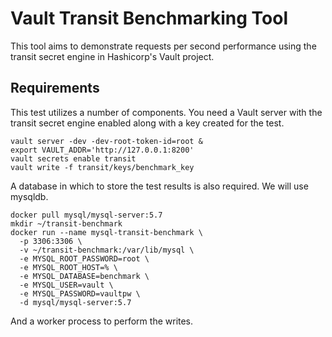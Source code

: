 # Vault Transit Benchmarking Tool

This tool aims to demonstrate requests per second performance using the transit secret engine in Hashicorp's Vault project.

## Requirements

This test utilizes a number of components.  You need a Vault server with the transit secret engine enabled along with a key created for the test.  

```
vault server -dev -dev-root-token-id=root &
export VAULT_ADDR='http://127.0.0.1:8200'
vault secrets enable transit
vault write -f transit/keys/benchmark_key
```

A database in which to store the test results is also required.  We will use mysqldb.

```
docker pull mysql/mysql-server:5.7
mkdir ~/transit-benchmark
docker run --name mysql-transit-benchmark \
  -p 3306:3306 \
  -v ~/transit-benchmark:/var/lib/mysql \
  -e MYSQL_ROOT_PASSWORD=root \
  -e MYSQL_ROOT_HOST=% \
  -e MYSQL_DATABASE=benchmark \
  -e MYSQL_USER=vault \
  -e MYSQL_PASSWORD=vaultpw \
  -d mysql/mysql-server:5.7
```

And a worker process to perform the writes.

